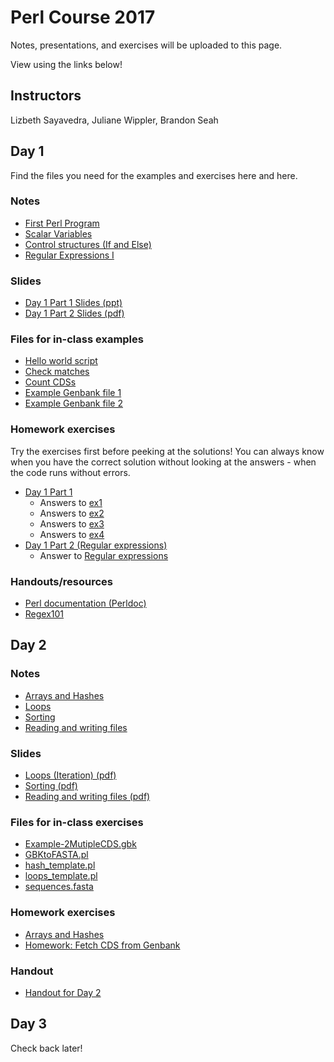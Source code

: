 # Perl Course 2017

Notes, presentations, and exercises will be uploaded to this page.

View using the links below!

## Instructors

Lizbeth Sayavedra, Juliane Wippler, Brandon Seah

## Day 1

Find the files you need for the examples and exercises here and here.

### Notes

 * [First Perl Program](Day1-1_JWI/first_perl_program.ipynb)
 * [Scalar Variables](Day1-1_JWI/scalar_variables.ipynb)
 * [Control structures (If and Else)](Day1-1_JWI/control_structures_if_elsif.ipynb)
 * [Regular Expressions I](Day1-1_JWI/regular_expressions_I.ipynb)

### Slides

 * [Day 1 Part 1 Slides (ppt)](Day1-1_JWI/Day1_intro_scalars_regex.pptx)
 * [Day 1 Part 2 Slides (pdf)](Day1-2_LSA/Day1-2_LSA/)

### Files for in-class examples

 * [Hello world script](Day1-1_JWI/helloworld.pl)
 * [Check matches](Day1-1_JWI/check_match.pl)
 * [Count CDSs](Day1-1_JWI/count_CDS.pl)
 * [Example Genbank file 1](Day1-1_JWI/example_genbank.gbk)
 * [Example Genbank file 2](Day1-2_LSA/Example_singleCDS.gbk)

### Homework exercises

Try the exercises first before peeking at the solutions! You can always know when you have the correct solution without looking at the answers - when the code runs without errors.

 * [Day 1 Part 1](Day1-1_JWI/homework_exercises_day1-1.ipynb)
   * Answers to [ex1](Day1-1_JWI/homework_ex1_answers)
   * Answers to [ex2](Day1-1_JWI/homework_ex2_answers)
   * Answers to [ex3](Day1-1_JWI/homework_ex3_answers)
   * Answers to [ex4](Day1-1_JWI/homework_ex4_answers)
 * [Day 1 Part 2 (Regular expressions)](Day1-2_LSA/Exercises-REGEX_LS.ipynb)
   * Answer to [Regular expressions](Day1-2_LSA/HomeworkSoultionREGEX.pl)

### Handouts/resources

 * [Perl documentation (Perldoc)](perldoc.perl.org)
 * [Regex101](www.regex101.com)

## Day 2

### Notes

 * [Arrays and Hashes](Day2-1_LSA/ArraysAndHashes.ipynb)
 * [Loops](Day2-2_KBS/Loops.ipynb)
 * [Sorting](Day2-2_KBS/Sorting.ipynb)
 * [Reading and writing files](Day2-2_KBS/Reading_writing_files.ipynb)

### Slides

 * [Loops (Iteration) (pdf)](Day2-2_KBS/presentation_loops.pdf)
 * [Sorting (pdf)](Day2-2_KBS/presentation_sorting.pdf)
 * [Reading and writing files (pdf)](Day2-2_KBS/presentation_read_write_files.pdf)

### Files for in-class exercises

 * [Example-2MutipleCDS.gbk](Day2-1_LSA/Example-2MutipleCDS.gbk)
 * [GBKtoFASTA.pl](Day2-1_LSA/GBKtoFASTA.pl)
 * [hash_template.pl](Day2-2_KBS/hash_template.pl)
 * [loops_template.pl](Day2-2_KBS/loops_template.pl)
 * [sequences.fasta](Day2-2_KBS/sequences.fasta)

### Homework exercises

 * [Arrays and Hashes](Day2-1_LSA/)
 * [Homework: Fetch CDS from Genbank](Day2-1_LSA/HomeWork_FetchCDSfromGBK.pl)

### Handout

 * [Handout for Day 2](handout_day2.md)


## Day 3

Check back later!
